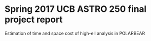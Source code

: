 # Spring 2017 UCB ASTRO 250 final project report

Estimation of time and space cost of high-ell analysis in POLARBEAR
